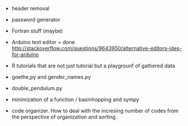 - header removal 
- password generator 


- Fortran stuff (maybe) 
- Arduino text editor = done http://stackoverflow.com/questions/9643950/alternative-editors-ides-for-arduino

- R tutorials that are not just tutorial but a playgrounf of gathered data 


- goethe,py and gender_names.py


- double_pendulum.py 

- minimization of a function / basinhopping and sympy 

- code organizer. How to deal with the incresing number of codes from the perspective of organization and sorting. 
